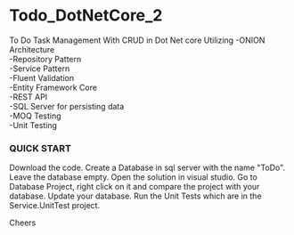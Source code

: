 # Todo_DotNetCore_2
To Do Task Management With CRUD in Dot Net core
Utilizing
-ONION Architecture<br />
-Repository Pattern<br />
-Service Pattern<br />
-Fluent Validation<br />
-Entity Framework Core<br />
-REST API<br />
-SQL Server for persisting data<br />
-MOQ Testing<br />
-Unit Testing<br />

<h3>QUICK START</h3>
<p>Download the code. Create a Database in sql server with the name "ToDo". Leave the database empty. Open the solution in visual studio. 
  Go to Database Project, right click on it and compare the project with your database. Update your database. Run the Unit Tests which are in the Service.UnitTest project.</p>
 Cheers
  
